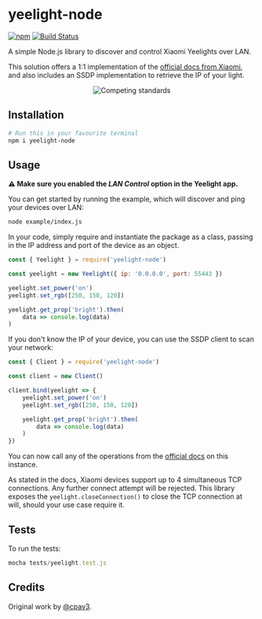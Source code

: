 # yeelight-node

[![npm](https://img.shields.io/npm/v/yeelight-node.svg)](https://www.npmjs.com/package/yeelight-node)
[![Build Status](https://travis-ci.com/thomas-bouvier/yeelight-node.svg?branch=master)](https://travis-ci.com/thomas-bouvier/yeelight-node)

A simple Node.js library to discover and control Xiaomi Yeelights over LAN.

This solution offers a 1:1 implementation of the [official docs from Xiaomi](http://www.yeelight.com/download/Yeelight_Inter-Operation_Spec.pdf), and also includes an SSDP implementation to retrieve the IP of your light.

<p align="center">
  <!-- Why isn't there Markdown for centered images? -->
  <img src="https://imgs.xkcd.com/comics/standards.png" alt="Competing standards">
</p>

## Installation

```bash
# Run this in your favourite terminal
npm i yeelight-node
```

## Usage

**⚠️ Make sure you enabled the *LAN Control* option in the Yeelight app.**

You can get started by running the example, which will discover and ping your devices over LAN:

```bash
node example/index.js
```

In your code, simply require and instantiate the package as a class, passing in the IP address and port of the device as an object.

```javascript
const { Yeelight } = require('yeelight-node')

const yeelight = new Yeelight({ ip: '0.0.0.0', port: 55443 })

yeelight.set_power('on')
yeelight.set_rgb([250, 150, 120])

yeelight.get_prop('bright').then(
    data => console.log(data)
)
```

If you don't know the IP of your device, you can use the SSDP client to scan your network:

```javascript
const { Client } = require('yeelight-node')

const client = new Client()

client.bind(yeelight => {
    yeelight.set_power('on')
    yeelight.set_rgb([250, 150, 120])

    yeelight.get_prop('bright').then(
        data => console.log(data)
    )
})
```

You can now call any of the operations from the [official docs](http://www.yeelight.com/download/Yeelight_Inter-Operation_Spec.pdf) on this instance.

As stated in the docs, Xiaomi devices support up to 4 simultaneous TCP connections. Any further connect attempt will be rejected. This library exposes the `yeelight.closeConnection()` to close the TCP connection at will, should your use case require it.

## Tests

To run the tests:

```javascript
mocha tests/yeelight.test.js
```

## Credits

Original work by [@cpav3](https://github.com/cpave3).